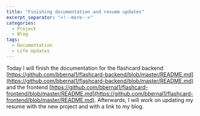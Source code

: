 ```yaml
---
title: "Finishing documentation and resume updates"
excerpt_separator: "<!--more-->"
categories:
  - Project
  - Blog
tags:
  - Documentation
  - Life Updates
---
```

Today I will finish the documentation for the flashcard backend [https://github.com/bbernal1/flashcard-backend/blob/master/README.md](https://github.com/bbernal1/flashcard-backend/blob/master/README.md) and the frontend [https://github.com/bbernal1/flashcard-frontend/blob/master/README.md](https://github.com/bbernal1/flashcard-frontend/blob/master/README.md). Afterwards, I will work on updating my resume with the new project and with a link to my blog.
